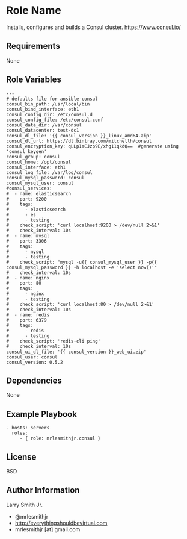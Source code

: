 Role Name
=========

Installs, configures and builds a Consul cluster. https://www.consul.io/

Requirements
------------

None

Role Variables
--------------

````
---
# defaults file for ansible-consul
consul_bin_path: /usr/local/bin
consul_bind_interface: eth1
consul_config_dir: /etc/consul.d
consul_config_file: /etc/consul.conf
consul_data_dir: /var/consul
consul_datacenter: test-dc1
consul_dl_file: '{{ consul_version }}_linux_amd64.zip'
consul_dl_url: https://dl.bintray.com/mitchellh/consul
consul_encryption_key: qLLp1YCJzp9E/xhg11qkdQ==  #generate using 'consul keygen'
consul_group: consul
consul_home: /opt/consul
consul_interface: eth1
consul_log_file: /var/log/consul
consul_mysql_password: consul
consul_mysql_user: consul
#consul_services:
#  - name: elasticsearch
#    port: 9200
#    tags:
#      - elasticsearch
#      - es
#      - testing
#    check_script: 'curl localhost:9200 > /dev/null 2>&1'
#    check_interval: 10s
#  - name: mysql
#    port: 3306
#    tags:
#      - mysql
#      - testing
#    check_script: "mysql -u{{ consul_mysql_user }} -p{{ consul_mysql_password }} -h localhost -e 'select now()'"
#    check_interval: 10s
#  - name: nginx
#    port: 80
#    tags:
#      - nginx
#      - testing
#    check_script: 'curl localhost:80 > /dev/null 2>&1'
#    check_interval: 10s
#  - name: redis
#    port: 6379
#    tags:
#      - redis
#      - testing
#    check_script: 'redis-cli ping'
#    check_interval: 10s
consul_ui_dl_file: '{{ consul_version }}_web_ui.zip'
consul_user: consul
consul_version: 0.5.2
````

Dependencies
------------

None

Example Playbook
----------------

    - hosts: servers
      roles:
         - { role: mrlesmithjr.consul }

License
-------

BSD

Author Information
------------------

Larry Smith Jr.
- @mrlesmithjr
- http://everythingshouldbevirtual.com
- mrlesmithjr [at] gmail.com
